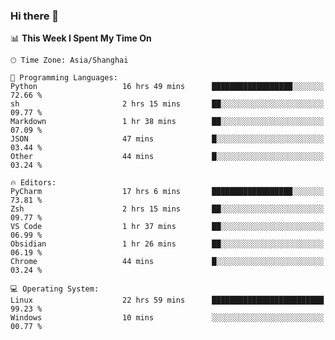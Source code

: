 ### Hi there 👋

<!--
**YLRK/YLRK** is a ✨ _special_ ✨ repository because its `README.md` (this file) appears on your GitHub profile.

Here are some ideas to get you started:

- 🔭 I’m currently working on ...
- 🌱 I’m currently learning ...
- 👯 I’m looking to collaborate on ...
- 🤔 I’m looking for help with ...
- 💬 Ask me about ...
- 📫 How to reach me: ...
- 😄 Pronouns: ...
- ⚡ Fun fact: ...
-->


<!--START_SECTION:waka-->
📊 **This Week I Spent My Time On** 

```text
🕑︎ Time Zone: Asia/Shanghai

💬 Programming Languages: 
Python                   16 hrs 49 mins      ██████████████████░░░░░░░   72.66 % 
sh                       2 hrs 15 mins       ██░░░░░░░░░░░░░░░░░░░░░░░   09.77 % 
Markdown                 1 hr 38 mins        ██░░░░░░░░░░░░░░░░░░░░░░░   07.09 % 
JSON                     47 mins             █░░░░░░░░░░░░░░░░░░░░░░░░   03.44 % 
Other                    44 mins             █░░░░░░░░░░░░░░░░░░░░░░░░   03.24 % 

🔥 Editors: 
PyCharm                  17 hrs 6 mins       ██████████████████░░░░░░░   73.81 % 
Zsh                      2 hrs 15 mins       ██░░░░░░░░░░░░░░░░░░░░░░░   09.77 % 
VS Code                  1 hr 37 mins        ██░░░░░░░░░░░░░░░░░░░░░░░   06.99 % 
Obsidian                 1 hr 26 mins        ██░░░░░░░░░░░░░░░░░░░░░░░   06.19 % 
Chrome                   44 mins             █░░░░░░░░░░░░░░░░░░░░░░░░   03.24 % 

💻 Operating System: 
Linux                    22 hrs 59 mins      █████████████████████████   99.23 % 
Windows                  10 mins             ░░░░░░░░░░░░░░░░░░░░░░░░░   00.77 % 
```


<!--END_SECTION:waka-->

